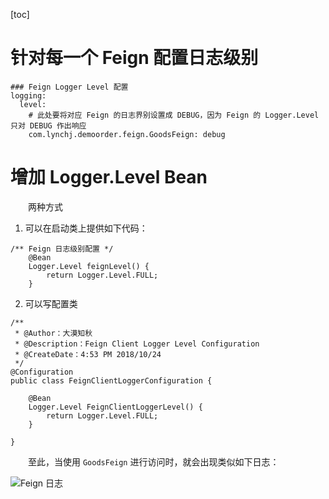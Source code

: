 [toc]

# 针对每一个 Feign 配置日志级别

```
### Feign Logger Level 配置
logging:
  level:
 	# 此处要将对应 Feign 的日志界别设置成 DEBUG，因为 Feign 的 Logger.Level 只对 DEBUG 作出响应
    com.lynchj.demoorder.feign.GoodsFeign: debug
```

# 增加 Logger.Level Bean

　　两种方式

1. 可以在启动类上提供如下代码：

```
/** Feign 日志级别配置 */
    @Bean
    Logger.Level feignLevel() {
        return Logger.Level.FULL;
    }
```

2. 可以写配置类

```
/**
 * @Author：大漠知秋
 * @Description：Feign Client Logger Level Configuration
 * @CreateDate：4:53 PM 2018/10/24
 */
@Configuration
public class FeignClientLoggerConfiguration {

    @Bean
    Logger.Level FeignClientLoggerLevel() {
        return Logger.Level.FULL;
    }

}
```

　　至此，当使用 `GoodsFeign` 进行访问时，就会出现类似如下日志：

![Feign 日志](http://img.lynchj.com/5ef78b15bd564a31badfaea78f259ebe.png)


